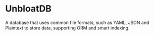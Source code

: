 # UnbloatDB
A database that uses common file formats, such as YAML, JSON and Plaintext to store data, supporting ORM and smart indexing.
